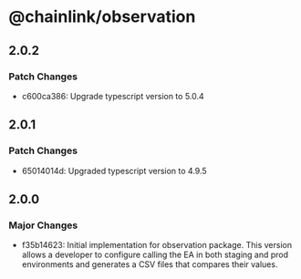 # @chainlink/observation

## 2.0.2

### Patch Changes

- c600ca386: Upgrade typescript version to 5.0.4

## 2.0.1

### Patch Changes

- 65014014d: Upgraded typescript version to 4.9.5

## 2.0.0

### Major Changes

- f35b14623: Initial implementation for observation package. This version allows a developer to configure calling the EA in both staging and prod environments and generates a CSV files that compares their values.
